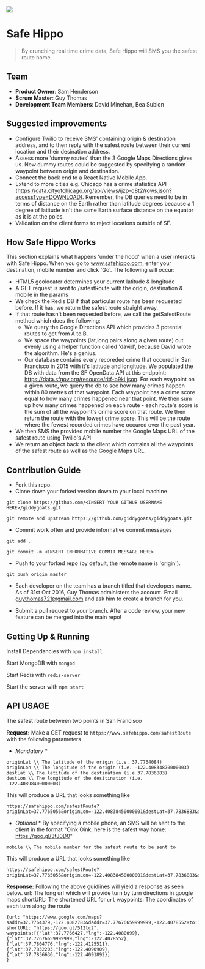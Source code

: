 <img src='http://res.cloudinary.com/small-change/image/upload/v1477935825/SafeHippo-small_1_m1g8jy.png'/>

# Safe Hippo

> By crunching real time crime data, Safe Hippo will SMS you the safest route home.

## Team

  - __Product Owner__: Sam Henderson
  - __Scrum Master__: Guy Thomas
  - __Development Team Members__: David Minehan, Bea Subion 

## Suggested improvements

  - Configure Twilio to receive SMS' containing origin & destination address, and to then reply with the safest route between their current location and their desination address.
  - Assess more 'dummy routes' than the 3 Google Maps Directions gives us. New dummy routes could be suggested by specifying a random waypoint between origin and destination.
  - Connect the back end to a React Native Mobile App.
  - Extend to more cities e.g. Chicago has a crime statistics API (https://data.cityofchicago.org/api/views/ijzp-q8t2/rows.json?accessType=DOWNLOAD). Remember, the DB queries need to be in terms of distance on the Earth rather than latitude degrees because a 1 degree of latitude isn't the same Earth surface distance on the equator as it is at the poles.
  - Validation on the client forms to reject locations outside of SF.

## How Safe Hippo Works

  This section explains what happens 'under the hood' when a user interacts with Safe Hippo. When you go to www.safehippo.com, enter your destination, mobile number and click 'Go'. The following will occur:
  - HTML5 geolocater determines your current latitude & longitude
  - A GET request is sent to /safestRoute with the origin, destination & mobile in the params
  - We check the Redis DB if that particular route has been requested before. If it has, we return the safest route straight away.
  - If that route hasn't been requested before, we call the getSafestRoute method which does the following:
    * We query the Google Directions API which provides 3 potential routes to get from A to B.
    * We space the waypoints (lat,long pairs along a given route) out evenly using a helper function called 'david', because David wrote the algorithm. He's a genius.
    * Our database contains every recoreded crime that occured in San Francisco in 2015 with it's latitude and longitude. We populated the DB with data from the SF OpenData API at this endpoint: https://data.sfgov.org/resource/ritf-b9ki.json. For each waypoint on a given route, we query the db to see how many crimes happen within 80 metres of that waypoint. Each waypoint has a crime score equal to how many crimes happened near that point. We then sum up how many crimes happened on each route - each route's score is the sum of all the waypoint's crime score on that route. We then return the route with the lowest crime score. This will be the route where the fewest recorded crimes have occured over the past year.
  - We then SMS the provided mobile number the Google Maps URL of the safest route using Twilio's API
  - We return an object back to the client which contains all the waypoints of the safest route as well as the Google Maps URL.

## Contribution Guide

- Fork this repo.
- Clone down your forked version down to your local machine

```
git clone https://github.com/<INSERT YOUR GITHUB USERNAME HERE>/giddygoats.git
```

```
git remote add upstream https://github.com/giddygoats/giddygoats.git
```


- Commit work often and provide informative commit messages

```
git add .
```
```
git commit -m <INSERT INFORMATIVE COMMIT MESSAGE HERE>
```

- Push to your forked repo (by default, the remote name is 'origin'). 

```
git push origin master
```

- Each developer on the team has a branch titled that developers name. As of 31st Oct 2016, Guy Thomas administers the account. Email guythomas721@gmail.com and ask him to create a branch for you.

- Submit a pull request to your branch. After a code review, your new feature can be merged into the main repo! 

## Getting Up & Running

Install Dependancies with `npm install`

Start MongoDB with `mongod`

Start Redis with `redis-server`

Start the server with `npm start`


## API USAGE

The safest route between two points in San Francisco

**Request:**
Make a GET request to `https://www.safehippo.com/safestRoute` with the following parameters

* *Mandatory* *
```
originLat \\ The latitude of the origin (i.e. 37.7764084)
originLon \\ The longitude of the origin (i.e. -122.40834870000003)
destLat \\ The latitude of the destination (i.e 37.7836883)
destLon \\ The longitude of the desitination (i.e. -122.40898400000003)
```

This will produce a URL that looks something like 
```
https://safehippo.com/safestRoute?originLat=37.7765056&originLon=-122.40838450000001&destLat=37.7836883&destLon=-122.40898400000003
```

* *Optional* *
By specifying a mobile phone, an SMS will be sent to the client in the format "Oink Oink, here is the safest way home: https://goo.gl/3tJ0D0"
```
mobile \\ The mobile number for the safest route to be sent to
```
This will produce a URL that looks something like 
```
https://safehippo.com/safestRoute?originLat=37.7765056&originLon=-122.40838450000001&destLat=37.7836883&destLon=-122.40898400000003&mobile=+16282024506
```

**Response:**
Following the above guidlines will yield a response as seen below.
url: The long url which will provide turn by turn directions in google maps
shortURL: The shortened URL for `url`
waypoints: The coordinates of each turn along the route
```
{url: "https://www.google.com/maps?saddr=37.7764379,-122.4082783&daddr=37.77676659999999,-122.4078552+to:37.7804776,-122.4125511+to:37.7832203,-122.4090909+to:37.7836636,-122.4091892&dirflg=w",
shortURL: "https://goo.gl/512tc2",
waypoints:[{"lat":37.7766427,"lng":-122.4080099},{"lat":37.77676659999999,"lng":-122.4078552},{"lat":37.7804776,"lng":-122.4125511},{"lat":37.7832203,"lng":-122.4090909},{"lat":37.7836636,"lng":-122.4091892}]
}
```